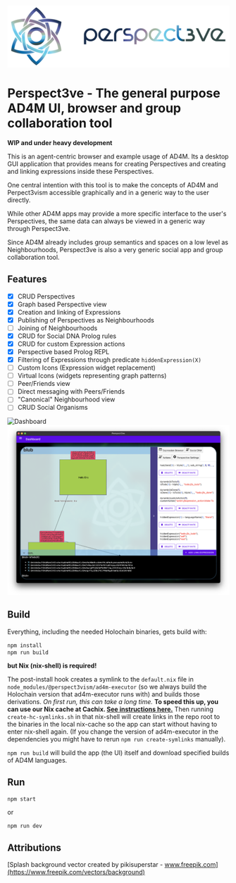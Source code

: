 ![Logo](graphics/perspect3ve-logo-header.png)
# Perspect3ve - The general purpose AD4M UI, browser and group collaboration tool

**WIP and under heavy development**

This is an agent-centric browser and example usage of AD4M. Its a desktop GUI application that provides means for creating Perspectives and creating and linking expressions inside these Perspectives. 

One central intention with this tool is to make the concepts of AD4M and Perpect3vism accessible graphically and in a generic way to the user directly.

While other AD4M apps may provide a more specific interface to the user's Perspectives, the same data can always be viewed in a generic way through Perspect3ve.

Since AD4M already includes group semantics and spaces on a low level as Neighbourhoods, Perspect3ve is also a very generic social app and group collaboration tool.

## Features

- [x] CRUD Perspectives
- [x] Graph based Perspective view
- [x] Creation and linking of Expressions
- [x] Publishing of Perspectives as Neighbourhoods
- [ ] Joining of Neighbourhoods 
- [x] CRUD for Social DNA Prolog rules
- [x] CRUD for custom Expression actions
- [x] Perspective based Prolog REPL
- [x] Filtering of Expressions through predicate `hiddenExpression(X)`
- [ ] Custom Icons (Expression widget replacement)
- [ ] Virtual Icons (widgets representing graph patterns)
- [ ] Peer/Friends view
- [ ] Direct messaging with Peers/Friends
- [ ] "Canonical" Neighbourhood view
- [ ] CRUD Social Organisms

![Dashboard](screenshots/dashboard.png.png)
![Graph with REPL and Social DNA](screenshots/graph_with_repl_and_social_dna.png)

## Build

Everything, including the needed Holochain binaries, gets build with:

```
npm install
npm run build
```

**but Nix (nix-shell) is required!**

The post-install hook creates a symlink to the `default.nix` file in `node_modules/@perspect3vism/ad4m-executor` (so we always build the Holochain version that ad4m-executor runs with) and builds those derivations. *On first run, this can take a long time.* **To speed this up, you can use our Nix cache at Cachix. [See instructions here.](https://app.cachix.org/cache/perspect3vism#pull)**
Then running `create-hc-symlinks.sh` in that nix-shell will create links in the repo root to the binaries in the local nix-cache so the app can start without having to enter nix-shell again.
(If you change the version of ad4m-executor in the dependencies you might have to rerun `npm run create-symlinks` manually).

`npm run build` will build the app (the UI) itself and download specified builds of AD4M languages.

## Run
```
npm start
```
or
```
npm run dev
```

## Attributions
[Splash background vector created by pikisuperstar - www.freepik.com](https://www.freepik.com/vectors/background)